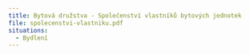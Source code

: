 ```yaml
---
title: Bytová družstva - Společenství vlastníků bytových jednotek
file: spolecenstvi-vlastniku.pdf
situations:
  - Bydlení
---
```


